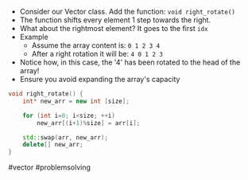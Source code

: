 - Consider our Vector class. Add the function: `void right_rotate()`
- The function shifts every element 1 step towards the right.
- What about the rightmost element? It goes to the first `idx`
- Example
	- Assume the array content is: `0 1 2 3 4`
	- After a right rotation it will be: `4 0 1 2 3`
- Notice how, in this case, the '4' has been rotated to the head of the array!
- Ensure you avoid expanding the array's capacity

```cpp title:solution fold
void right_rotate() {
	int* new_arr = new int [size];

	for (int i=0; i<size; ++i)
		new_arr[(i+1)%size] = arr[i];

	std::swap(arr, new_arr);
	delete[] new_arr;
}
```

#vector #problemsolving

